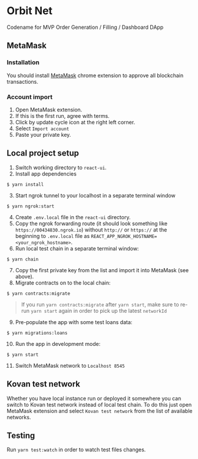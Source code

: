 # Orbit Net

Codename for MVP Order Generation / Filling / Dashboard DApp

## MetaMask

### Installation
You should install [MetaMask](https://chrome.google.com/webstore/detail/metamask/nkbihfbeogaeaoehlefnkodbefgpgknn) chrome extension to approve all blockchain transactions.

### Account import

1. Open MetaMask extension.
2. If this is the first run, agree with terms.
3. Click by update cycle icon at the right left corner.
4. Select `Import account`
5. Paste your private key.

## Local project setup

1. Switch working directory to `react-ui`.
2. Install app dependencies

```
$ yarn install
```

3. Start ngrok tunnel to your localhost in a separate terminal window

```
$ yarn ngrok:start
```

4. Create `.env.local` file in the `react-ui` directory.
5. Copy the ngrok forwarding route (it should look something like `https://00434830.ngrok.io`) without `http://` or `https://` at the beginning
to `.env.local` file as `REACT_APP_NGROK_HOSTNAME=<your_ngrok_hostname>`.
6. Run local test chain in a separate terminal window:

```
$ yarn chain
```

7. Copy the first private key from the list and import it into MetaMask (see above).
8. Migrate contracts on to the local chain:

```
$ yarn contracts:migrate
```

> If you run `yarn contracts:migrate` after `yarn start`, make sure to re-run `yarn start` again in order
> to pick up the latest `networkId`

9. Pre-populate the app with some test loans data:

```
$ yarn migrations:loans
```

10. Run the app in development mode:

```
$ yarn start
```

11. Switch MetaMask network to `Localhost 8545`

## Kovan test network

Whether you have local instance run or deployed it somewhere you can switch to Kovan test network instead of local test chain.
To do this just open MetaMask extension and select `Kovan test network` from the list of available networks.

## Testing

Run `yarn test:watch` in order to watch test files changes.
